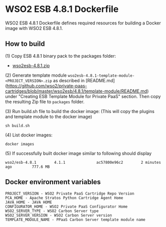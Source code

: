 # WSO2 ESB 4.8.1 Dockerfile

WSO2 ESB 4.8.1 Dockerfile defines required resources for building a Docker image with WSO2 ESB 4.8.1.

## How to build

(1) Copy ESB 4.8.1 binary pack to the packages folder:

* [wso2esb-4.8.1.zip](http://wso2.com/products/enterprise-service-bus/)

(2) Generate template module `wso2esb-4.8.1-template-module-<PROJECT_VERSION>.zip` as described in [README.md] (https://github.com/wso2/private-paas-cartridges/blob/master/wso2esb/4.8.1/template-module/README.md) under "Creating ESB Template Module for Private PaaS" section. Then copy the resulting Zip file to `packages` folder.

(3) Run build.sh file to build the docker image: (This will copy the plugins and template module to the docker image)
```
sh build.sh
```

(4) List docker images:
```
docker images
```

(5) If successfully built docker image similar to following should display
```
wso2/esb-4.8.1        4.1.1              ac57800e96c2        2 minutes ago         777.6 MB
```
## Docker environment variables
```
PROJECT_VERSION - WSO2 Private PaaS Cartridge Repo Version
PCA_HOME - Apache Stratos Python Cartridge Agent Home
JAVA_HOME - JAVA HOME
CONFIGURATOR_HOME - WSO2 Private PaaS Configurator Home
WSO2_SERVER_TYPE - WSO2 Carbon Server type
WSO2_SERVER_VERSION - WSO2 Carbon Server version
TEMPLATE_MODULE_NAME - PPaaS Carbon Server template module name
```